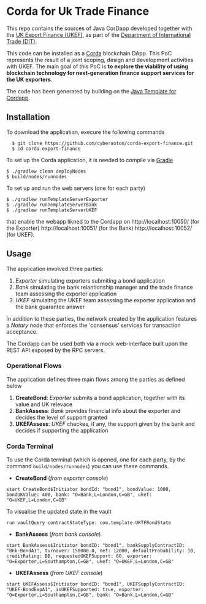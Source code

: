 
# Corda for Uk Trade Finance

This repo contains the sources of Java CorDapp developed together with the [UK Export Finance (UKEF)](https://www.gov.uk/government/organisations/uk-export-finance), as part of the [Department of International Trade (DIT)](https://www.gov.uk/government/organisations/department-for-international-trade). 

This code can be installed as a [Corda](https://www.corda.net/) blockchain DApp. This PoC represents the result of a joint scoping, design and development activities with UKEF. The main goal of this PoC is **to explore the viability of using blockchain technology for next-generation finance support services for the UK exporters**.

The code has been generated by building on the [Java Template for Cordapp](https://github.com/corda/cordapp-template-java). 

## Installation

To download the application, execure the following commands 
``` 
  $ git clone https://github.com/cybersoton/corda-export-finance.git
  $ cd corda-export-finance
```
To set up the Corda application, it is needed to compile via [Gradle](https://gradle.org)
``` 
$ ./gradlew clean deployNodes
$ build/nodes/runnodes
```
To set up and run the web servers (one for each party)
```
$ ./gradlew runTemplateServerExporter
$ ./gradlew runTemplateServerBank
$ ./gradlew runTemplateServerUKEF
``` 
that enable the webapp likned to the Cordapp on http://localhost:10050/ (for the Exporter) http://localhost:10051/ (for the Bank) http://localhost:10052/ (for UKEF).

## Usage 
The application involved three parties: 
1. *Exporter* simulating exporters submiting a bond application 
2. *Bank* simulating the bank relantionship manager and the trade finance team assessing the exporter application
3. *UKEF* simulaitng the UKEF team assessing the exporter application and the bank guarantee answer

In addition to these parties, the network created by the application features a *Notary* node that enforces the 'consensus' services for transaction acceptance. 

The Cordapp can be used both via a mock web-interface built upon the REST API exposed by the RPC servers. 

### Operational Flows
The application defines three main flows among the parties as defined below
1. **CreateBond**: *Exporter* submits a bond application, together with its value and UK relevace
2. **BankAssess**: *Bank* provides financial info about the exporter and decides the level of support granted
3. **UKEFAssess**: *UKEF* checkes, if any, the support given by the bank and decides if supporting the application

### Corda Terminal 
To use the Corda terminal (which is opened, one for each party, by the command `build/nodes/runnodes`) you can use these commands. 

- **CreateBond** (*from exporter console*)
```
start CreateBond$Initiator bondId: "bond1", bondValue: 1000, bondUKValue: 400, bank: "O=Bank,L=London,C=GB", ukef: "O=UKEF,L=London,C=GB"
```
To visualise the updated state in the vault
```
run vaultQuery contractStateType: com.template.UKTFBondState
```
- **BankAssess** (*from bank console*)
```
start BankAssess$Initiator bondID: "bond1", bankSupplyContractID: "Bnk-BondA1", turnover: 150000.0, net: 12000, defaultProbability: 10, creditRating: BB, requestedUKEFSupport: 60, exporter: "O=Exporter,L=Southampton,C=GB", ukef: "O=UKEF,L=London,C=GB"
```
- **UKEFAssess** (*from UKEF console*)
```
start UKEFAssess$Initiator bondID: "bond1", UKEFSupplyContractID: "UKEF-BondExpA1", isUKEFSupported: true, exporter: "O=Exporter,L=Southampton,C=GB", bank: "O=Bank,L=London,C=GB"
```

